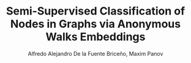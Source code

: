 ---
paperId: 2
author: Alfredo Alejandro De la Fuente Briceño, Maxim Panov
publicationauthor: De la Fuente Briceño, A. A. et al.
title: Semi-Supervised Classification of Nodes in Graphs via Anonymous Walks Embeddings
pdf: Poster_Alfredo_Delafuente.pdf
poster: Poster_Alfredo_Delafuente.pdf
alt: --
type: Poster
topic: Machine Learning Methods
link: https://research.latinxinai.org/papers/neurips/2018/pdf/Poster_Alfredo_Delafuente.pdf
conference: neurips
year: 2018
tags: neurips-2018
location: Montreal, Canada
---